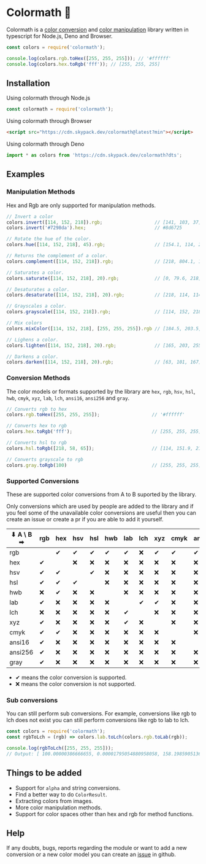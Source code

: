 # Colormath 🎨

Colormath is a [color conversion](#conversion-methods) and [color manipulation](#manipulation-methods) library written in typescript for Node.js, Deno and Browser.

```js
const colors = require('colormath');

console.log(colors.rgb.toHex([255, 255, 255])); // '#ffffff'
console.log(colors.hex.toRgb('fff')); // [255, 255, 255]
```

## Installation

Using colormath through Node.js

```js
const colormath = require('colormath');
```

Using colormath through Browser

```html
<script src="https://cdn.skypack.dev/colormath@latest?min"></script>
```

Using colormath through Deno

```js
import * as colors from 'https://cdn.skypack.dev/colormath?dts';
```

## Examples

### Manipulation Methods

Hex and Rgb are only supported for manipulation methods.

```js
// Invert a color
colors.invert([114, 152, 218]).rgb;                   // [141, 103, 37]
colors.invert('#7298da').hex;                         // #8d6725

// Rotate the hue of the color.
colors.hue([114, 152, 218], 45).rgb;                  // [154.1, 114, 218]

// Returns the complement of a color.
colors.complement([114, 152, 218]).rgb;               // [218, 804.1, 114]

// Saturates a color.
colors.saturate([114, 152, 218], 20).rgb;             // [0, 79.6, 218]

// Desaturates a color.
colors.desaturate([114, 152, 218], 20).rgb;           // [218, 114, 114]

// Grayscales a color.
colors.grayscale([114, 152, 218]).rgb;                // [114, 152, 218]

// Mix colors
colors.mixColor([114, 152, 218], [255, 255, 255]).rgb // [184.5, 203.5, 236.5]

// Lighens a color.
colors.lighten([114, 152, 218], 20).rgb;              // [165, 203, 255]

// Darkens a color.
colors.darken([114, 152, 218], 20).rgb;               // [63, 101, 167]
```

### Conversion Methods

The color models or formats supported by the library are `hex`, `rgb`, `hsv`, `hsl`, `hwb`, `cmyk`, `xyz`, `lab`, `lch`, `ansi16`, `ansi256` and `gray`.

```js
// Converts rgb to hex
colors.rgb.toHex([255, 255, 255]);                   // '#ffffff'

// Converts hex to rgb
colors.hex.toRgb('fff');                             // [255, 255, 255]

// Converts hsl to rgb
colors.hsl.toRgb([218, 58, 65]);                     // [114, 151.9, 217.5]

// Converts grayscale to rgb
colors.gray.toRgb(100)                               // [255, 255, 255]
```

### Supported Conversions

These are supported color conversions from A to B suported by the library.

Only conversions which are used by people are added to the library and if you feel some of the unavailable color conversions are useful then you can create an issue or create a pr if you are able to add it yourself.

| ⬇ A \ B ➡  | rgb | hex | hsv | hsl | hwb | lab | lch | xyz | cmyk | ansi16 | ansi256 | gray |
|---------|-----|-----|-----|-----|-----|-----|-----|-----|------|--------|---------|------|
| rgb |  | ✔ | ✔ | ✔ | ✔ | ✔ | ❌ | ✔ | ✔ | ✔ | ✔ | ✔ |
| hex | ✔ |  | ❌ | ❌ | ❌ | ❌ | ❌ | ❌ | ❌ | ❌ | ❌ | ❌ |
| hsv | ✔ | ✔ |  | ✔ | ❌ | ❌ | ❌ | ❌ | ❌ | ❌ | ❌ | ❌ |
| hsl | ✔ | ✔ | ✔ |  | ❌ | ❌ | ❌ | ❌ | ❌ | ❌ | ❌ | ❌ |
| hwb | ❌ | ✔ | ❌ | ❌ |  | ❌ | ❌ | ❌ | ❌ | ❌ | ❌ | ❌ |
| lab | ✔ | ❌ | ❌ | ❌ | ❌ |  | ✔ | ✔ | ❌ | ❌ | ❌ | ❌ |
| lch | ❌ | ❌ | ❌ | ❌ | ❌ | ✔ |  | ❌ | ❌ | ❌ | ❌ | ❌ |
| xyz | ✔ | ❌ | ❌ | ❌ | ❌ | ✔ | ❌ |  | ❌ | ❌ | ❌ | ❌ |
| cmyk | ✔ | ✔ | ❌ | ❌ | ❌ | ❌ | ❌ | ❌ |  | ❌ | ❌ | ❌ |
| ansi16 | ✔ | ❌ | ❌ | ❌ | ❌ | ❌ | ❌ | ❌ | ❌ |  | ❌ | ❌ |
| ansi256 | ✔ | ❌ | ❌ | ❌ | ❌ | ❌ | ❌ | ❌ | ❌ | ❌ |  | ❌ |
| gray | ✔ | ❌ | ❌ | ❌ | ❌ | ❌ | ❌ | ❌ | ❌ | ❌ | ❌ |  |

- ✔ means the color conversion is supported.
- ❌ means the color conversion is not supported.

### Sub conversions

You can still perform sub conversions. For example, conversions like rgb to lch does not exist you can still perform conversions like rgb to lab to lch.

```js
const colors = require('colormath');
const rgbToLch = (rgb) => colors.lab.toLch(colors.rgb.toLab(rgb));

console.log(rgbToLch([255, 255, 255])); 
// Output: [ 100.00000386666655, 0.00001795054880958058, 158.19859051364818 ]
```

## Things to be added

- Support for `alpha` and string conversions.
- Find a better way to do `ColorResult`.
- Extracting colors from images.
- More color manipulation methods.
- Support for color spaces other than hex and rgb for method functions.

## Help

If any doubts, bugs, reports regarding the module or want to add a new conversion or a new color model you can create an [issue](https://github.com/scientific-dev/colormath/issues) in github.